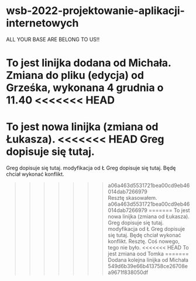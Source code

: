 # wsb-2022-projektowanie-aplikacji-internetowych

ALL YOUR BASE ARE BELONG TO US!!

To jest linijka dodana od Michała.
Zmiana do pliku (edycja) od Grześka, wykonana 4 grudnia o 11.40
<<<<<<< HEAD
=======
To jest nowa linijka (zmiana od Łukasza). 
<<<<<<< HEAD
Greg dopisuje się tutaj.
=======
Greg dopisuje się tutaj. modyfikacja od Ł
Greg dopisuje się tutaj. Będę chciał wykonać konflikt.
>>>>>>> a06a463d5531721bea00cd9eb46014dab7266979
Resztę skasowałem.
>>>>>>> a06a463d5531721bea00cd9eb46014dab7266979
=======
To jest nowa linijka (zmiana od Łukasza).
Greg dopisuje się tutaj. modyfikacja od Ł
Greg dopisuje się tutaj. Będę chciał wykonać konflikt.
Resztę.
Coś nowego, tego nie było.
<<<<<<< HEAD
To jest zmiana ood Tomka
=======
Dodana kolejna linijka od Michała
>>>>>>> 549d6b39e66b413758ce26708ea9671f838050df
